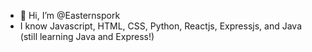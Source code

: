 - 👋 Hi, I’m @Easternspork
- I know Javascript, HTML, CSS, Python, Reactjs, Expressjs, and Java (still learning Java and Express!)
<!---
Easternspork/Easternspork is a ✨ special ✨ repository because its `README.md` (this file) appears on your GitHub profile.
You can click the Preview link to take a look at your changes.
--->
